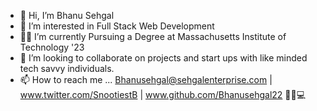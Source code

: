 - 👋 Hi, I’m Bhanu Sehgal
- 👀 I’m interested in Full Stack Web Development
- 👨‍💻 I’m currently Pursuing a Degree at Massachusetts Institute of Technology '23
- 💞️ I’m looking to collaborate on projects and start ups with like minded tech savvy individuals.
- 📫 How to reach me ... Bhanusehgal@sehgalenterprise.com | www.twitter.com/SnootiestB | www.github.com/Bhanusehgal22
🥷🖤💻
